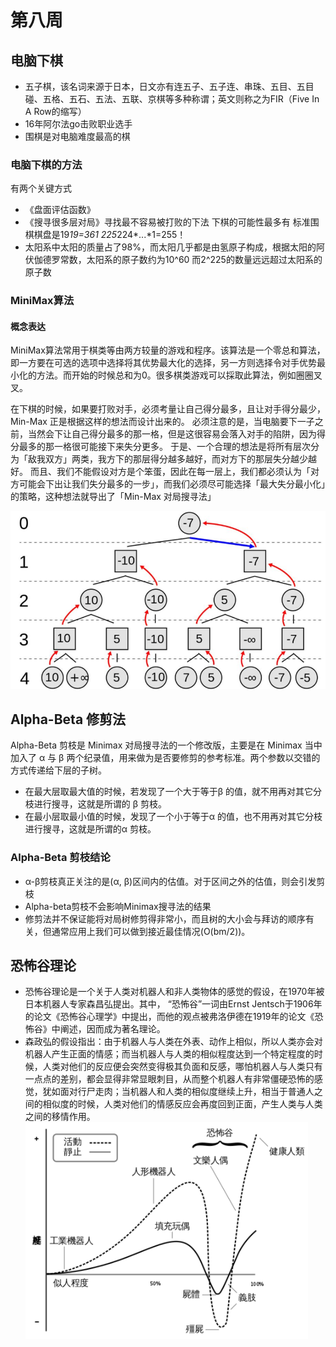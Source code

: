 # 第八周

## 电脑下棋
* 五子棋，该名词来源于日本，日文亦有连五子、五子连、串珠、五目、五目碰、五格、五石、五法、五联、京棋等多种称谓；英文则称之为FIR（Five In A Row的缩写）
* 16年阿尔法go击败职业选手
* 围棋是对电脑难度最高的棋

### 电脑下棋的方法
有两个关键方式
* 《盘面评估函数》
* 《搜寻很多层对局》寻找最不容易被打败的下法
下棋的可能性最多有
标准围棋棋盘是19*19=361
225*224*...*1=255！
* 太阳系中太阳的质量占了98%，而太阳几乎都是由氢原子构成，根据太阳的阿伏伽德罗常数，太阳系的原子数约为10^60
而2^225的数量远远超过太阳系的原子数

### MiniMax算法
#### 概念表达
MiniMax算法常用于棋类等由两方较量的游戏和程序。该算法是一个零总和算法，即一方要在可选的选项中选择将其优势最大化的选择，另一方则选择令对手优势最小化的方法。而开始的时候总和为0。很多棋类游戏可以採取此算法，例如圈圈叉叉。

在下棋的时候，如果要打败对手，必须考量让自己得分最多，且让对手得分最少，Min-Max 正是根据这样的想法而设计出来的。 必须注意的是，当电脑要下一子之前，当然会下让自己得分最多的那一格，但是这很容易会落入对手的陷阱，因为得分最多的那一格很可能接下来失分更多。 于是、一个合理的想法是将所有层次分为「敌我双方」两类，我方下的那层得分越多越好，而对方下的那层失分越少越好。 而且、我们不能假设对方是个笨蛋，因此在每一层上，我们都必须认为「对方可能会下出让我们失分最多的一步」，而我们必须尽可能选择「最大失分最小化」的策略，这种想法就导出了「Min-Max 对局搜寻法」

![image](https://github.com/lzc2021/ai109b/blob/main/image/%E5%9B%BE%E7%89%879.png)

## Alpha-Beta 修剪法
Alpha-Beta 剪枝是 Minimax 对局搜寻法的一个修改版，主要是在 Minimax 当中加入了 α 与 β 两个纪录值，用来做为是否要修剪的参考标准。两个参数以交错的方式传递给下层的子树。

* 在最大层取最大值的时候，若发现了一个大于等于β 的值，就不用再对其它分枝进行搜寻，这就是所谓的 β 剪枝。
* 在最小层取最小值的时候，发现了一个小于等于α 的值，也不用再对其它分枝进行搜寻，这就是所谓的α 剪枝。
### Alpha-Beta 剪枝结论
* α-β剪枝真正关注的是(α, β)区间内的估值。对于区间之外的估值，则会引发剪枝
* Alpha-beta剪枝不会影响Minimax搜寻法的结果
* 修剪法并不保证能将对局树修剪得非常小，而且树的大小会与拜访的顺序有关，但通常应用上我们可以做到接近最佳情况(O(bm/2))。

## 恐怖谷理论
* 恐怖谷理论是一个关于人类对机器人和非人类物体的感觉的假设，在1970年被日本机器人专家森昌弘提出。其中， “恐怖谷”一词由Ernst Jentsch于1906年的论文《恐怖谷心理学》中提出，而他的观点被弗洛伊德在1919年的论文《恐怖谷》中阐述，因而成为著名理论。
* 森政弘的假设指出：由于机器人与人类在外表、动作上相似，所以人类亦会对机器人产生正面的情感；而当机器人与人类的相似程度达到一个特定程度的时候，人类对他们的反应便会突然变得极其负面和反感，哪怕机器人与人类只有一点点的差别，都会显得非常显眼刺目，从而整个机器人有非常僵硬恐怖的感觉，犹如面对行尸走肉；当机器人和人类的相似度继续上升，相当于普通人之间的相似度的时候，人类对他们的情感反应会再度回到正面，产生人类与人类之间的移情作用。
![image](https://github.com/lzc2021/ai109b/blob/main/image/%E5%9B%BE%E7%89%8710.png)

